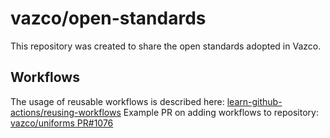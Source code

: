 # vazco/open-standards

This repository was created to share the open standards adopted in Vazco.

## Workflows

The usage of reusable workflows is described here: [learn-github-actions/reusing-workflows](https://docs.github.com/en/actions/learn-github-actions/reusing-workflows)
Example PR on adding workflows to repository: [vazco/uniforms PR#1076](https://github.com/vazco/uniforms/pull/1076)
